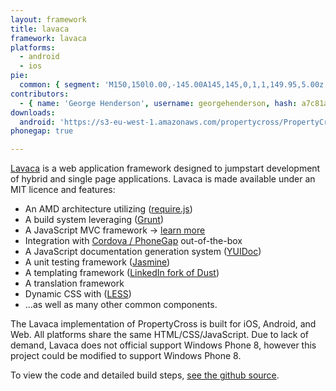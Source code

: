 ```yaml
---
layout: framework
title: lavaca
framework: lavaca
platforms:
  - android
  - ios
pie:
  common: { segment: 'M150,150l0.00,-145.00A145,145,0,1,1,149.95,5.00z' }
contributors:
  - { name: 'George Henderson', username: georgehenderson, hash: a7c81a624fd68bde3e032853c8af7dbe }
downloads:
  android: 'https://s3-eu-west-1.amazonaws.com/propertycross/PropertyCross-lavaca-ace9b0db34fd6077ce36c42840b1740df34c783.apk'
phonegap: true

---
```


[Lavaca](http://getlavaca.com) is a web application framework designed to jumpstart development of hybrid and single page applications. Lavaca is made available under an MIT licence and features:

* An AMD architecture utilizing ([require.js](http://requirejs.org/))
* A build system leveraging ([Grunt](http://gruntjs.com/))
* A JavaScript MVC framework -> [learn more](http://getlavaca.com/#/guide/MVC-in-Lavaca#@0)
* Integration with [Cordova / PhoneGap](http://phonegap.com) out-of-the-box
* A JavaScript documentation generation system ([YUIDoc](http://yui.github.io/yuidoc/))
* A unit testing framework ([Jasmine](http://pivotal.github.io/jasmine/))
* A templating framework ([LinkedIn fork of Dust](http://linkedin.github.com/dustjs/))
* A translation framework
* Dynamic CSS with ([LESS](http://lesscss.org/))
* ...as well as many other common components.

The Lavaca implementation of PropertyCross is built for iOS, Android, and Web. All platforms share the same HTML/CSS/JavaScript. Due to lack of demand, Lavaca does not official support Windows Phone 8, however this project could be modified to support Windows Phone 8. 


To view the code and detailed build steps, <a href='{{ site.githuburl }}/tree/master/lavaca'>see the github source</a>.